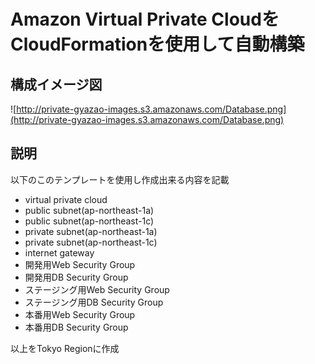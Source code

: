 # Amazon Virtual Private CloudをCloudFormationを使用して自動構築
## 構成イメージ図
![http://private-gyazao-images.s3.amazonaws.com/Database.png](http://private-gyazao-images.s3.amazonaws.com/Database.png)
## 説明
以下のこのテンプレートを使用し作成出来る内容を記載
- virtual private cloud
- public subnet(ap-northeast-1a)
- public subnet(ap-northeast-1c)
- private subnet(ap-northeast-1a)
- private subnet(ap-northeast-1c)
- internet gateway
- 開発用Web Security Group
- 開発用DB Security Group
- ステージング用Web Security Group
- ステージング用DB Security Group
- 本番用Web Security Group
- 本番用DB Security Group

以上をTokyo Regionに作成
